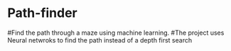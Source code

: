 # Path-finder
#Find the path through a maze using machine learning.
#The project uses Neural netwroks to find the path instead of a depth first search
